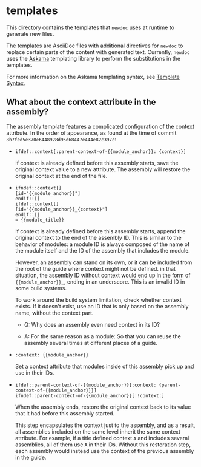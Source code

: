 # templates

This directory contains the templates that `newdoc` uses at runtime to generate new files.

The templates are AsciiDoc files with additional directives for `newdoc` to replace certain parts of the content with generated text. Currently, `newdoc` uses the [Askama](https://github.com/djc/askama/) templating library to perform the substitutions in the templates.

For more information on the Askama templating syntax, see [Template Syntax](https://djc.github.io/askama/template_syntax.html).

## What about the context attribute in the assembly?

The assembly template features a complicated configuration of the context attribute. In the order of appearance, as found at the time of commit `8b7fed5e370e6448928d95d68447e444e82c397c`:


- ```asciidoc
  ifdef::context[:parent-context-of-{{module_anchor}}: {context}]
  ```

    If context is already defined before this assembly starts, save the original context value to a new attribute. The assembly will restore the original context at the end of the file.

- ```asciidoc
  ifndef::context[]
  [id="{{module_anchor}}"]
  endif::[]
  ifdef::context[]
  [id="{{module_anchor}}_{context}"]
  endif::[]
  = {{module_title}}
  ```

    If context is already defined before this assembly starts, append the original context to the end of the assembly ID. This is similar to the behavior of modules: a module ID is always composed of the name of the module itself and the ID of the assembly that includes the module.

    However, an assembly can stand on its own, or it can be included from the root of the guide where context might not be defined. in that situation, the assembly ID without context would end up in the form of `{{module_anchor}}_`, ending in an underscore. This is an invalid ID in some build systems.

    To work around the build system limitation, check whether context exists. If it doesn't exist, use an ID that is only based on the assembly name, without the context part.

    - Q: Why does an assembly even need context in its ID?

    - A: For the same reason as a module: So that you can reuse the assembly several times at different places of a guide.

- ```asciidoc
  :context: {{module_anchor}}
  ```

    Set a context attribute that modules inside of this assembly pick up and use in their IDs.

- ```asciidoc
  ifdef::parent-context-of-{{module_anchor}}[:context: {parent-context-of-{{module_anchor}}}]
  ifndef::parent-context-of-{{module_anchor}}[:!context:]
  ```
    When the assembly ends, restore the original context back to its value that it had before this assembly started.

    This step encapsulates the context just to the assembly, and as a result, all assemblies included on the same level inherit the same context attribute. For example, if a title defined context `A` and includes several assemblies, all of them use `A` in their IDs. Without this restoration step, each assembly would instead use the context of the previous assembly in the guide.
